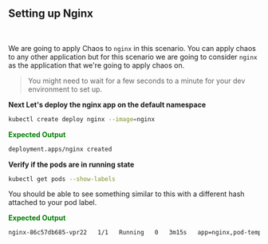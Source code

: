 <br>

## Setting up Nginx

<br>

We are going to apply Chaos to `nginx` in this scenario. You can apply chaos to any other application but for this scenario we are going to consider `nginx` as the application that we're going to apply chaos on.

> You might need to wait for a few seconds to a minute for your dev environment to set up.

**Next Let's deploy the nginx app on the default namespace**

```bash
kubectl create deploy nginx --image=nginx
```

<span style="color:green">**Expected Output**</span>

```bash
deployment.apps/nginx created
```

**Verify if the pods are in running state**

```bash
kubectl get pods --show-labels
```

You should be able to see something similar to this with a different hash attached to your pod label.

<span style="color:green">**Expected Output**</span>

```bash
nginx-86c57db685-vpr22   1/1   Running   0   3m15s   app=nginx,pod-template-hash=86c57db685
```
